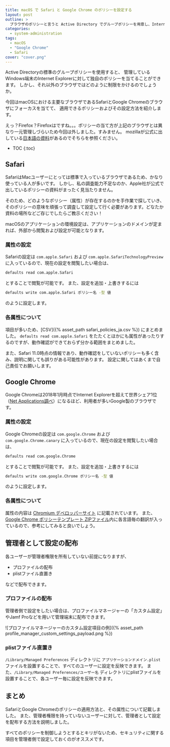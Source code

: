 ```yaml
---
title: macOS で Safari と Google Chrome のポリシーを設定する
layout: post
outline: >
  ブラウザのポリシーと言うと Active Directory でグループポリシーを用意し、Internet Explorer の設定を行うというのはよく聞く話ですが、今回は macOS の場合はどうすればよいかを Safari と Google Chrome を題材として紹介していきます。
categories:
  - system-administration
tags:
  - macOS
  - "Google Chrome"
  - Safari
cover: "cover.png"
---
```


Active Directoryの標準のグループポリシーを使用すると、
管理しているWindows端末のInternet Explorerに対して独自のポリシーを当てることができます。
しかし、それ以外のブラウザではどのように制限をかけるのでしょうか。

今回はmacOSにおける主要なブラウザであるSafariとGoogle Chromeのブラウザにフォーカスを当てて、
適用できるポリシーおよびその設定方法を紹介します。

えっ？Firefox？Firefoxはですね。。。ポリシーの当て方が上記のブラウザとは異なり一元管理しづらいため今回は外しました。すみません。
mozillaが公式に出している[日本語の資料](https://www.mozilla.jp/business/faq/tech/)があるのでそちらを参照ください。

* TOC
{:toc}

## Safari

SafariはMacユーザーにとっては標準で入っているブラウザであるため、かなり使っている人が多いです。
しかし、私の調査能力不足なのか、Apple社が公式で出しているポリシーの資料がまったく見当たりません。

そのため、どのようなポリシー（属性）が存在するのかを手作業で探していき、そのポリシーの意味を頑張って調査して設定して行く必要があります。どなたか資料の場所などご存じでしたらご教示ください！

macOSのアプリケーションの環境設定は、アプリケーションのドメインが定まれば、外部から閲覧および設定が可能となります。

### 属性の設定

Safariの設定は `com.apple.Safari` および `com.apple.SafariTechnologyPreview` に入っているので、現在の設定を閲覧したい場合は、

```sh
defaults read com.apple.Safari
```

とすることで閲覧が可能です。
また、設定を追加・上書きするには

```sh
defaults write com.apple.Safari ポリシー名 -型 値
```

のように設定します。

### 各属性について

項目が多いため、[CSV]({% asset_path safari_policies_ja.csv %}) にまとめました。
`defaults read com.apple.Safari` をたたくとほかにも属性があったりするのですが、動作確認ができておらず分かる範囲をまとめました。

また、Safari 11.0時点の情報であり、動作確認をしていないポリシーも多く含み、説明に関しても誤りがある可能性があります。
設定に関してはあくまで自己責任でお願いします。

## Google Chrome

Google Chromeは2018年1月時点でInternet Explorerを超えて世界シェア1位（[Net Applications調べ](https://netmarketshare.com/browser-market-share.aspx)）になるほど、利用者が多いGoogle製のブラウザです。

### 属性の設定

Google Chromeの設定は `com.google.Chrome` および `com.google.Chrome.canary` に入っているので、現在の設定を閲覧したい場合は、

```sh
defaults read com.google.Chrome
```

とすることで閲覧が可能です。
また、設定を追加・上書きするには

```sh
defaults write com.google.Chrome ポリシー名 -型 値
```

のように設定します。

### 各属性について

属性の内容は [Chromium デベロッパーサイト](http://www.chromium.org/administrators/policy-list-3) に記載されています。
また、[Google Chrome ポリシーテンプレート ZIPファイル](https://dl.google.com/dl/edgedl/chrome/policy/policy_templates.zip)内に各言語毎の翻訳が入っているので、参考にしてみると良いでしょう。

## 管理者として設定の配布

各ユーザーが管理者権限を所有していない前提になりますが、

- プロファイルの配布
- plistファイル直置き

などで配布できます。

### プロファイルの配布

管理者側で設定をしたい場合は、プロファイルマネージャーの「カスタム設定」やJamf Proなどを用いて管理端末に配布できます。

![プロファイルマネージャーのカスタム設定項目の例]({% asset_path profile_manager_custom_settings_payload.png %})

### plistファイル直置き

`/Library/Managed Preferences` ディレクトリに `アプリケーションドメイン.plist` ファイルを設置することで、すべてのユーザーに設定を反映できます。
また、`/Library/Managed Preferences/ユーザー名` ディレクトリにplistファイルを設置することで、各ユーザー毎に設定を反映できます。

## まとめ

SafariとGoogle Chromeのポリシーの適用方法と、その属性について記載しました。
また、管理者権限を持っていないユーザーに対して、管理者として設定を配布する方法を説明しました。

すべてのポリシーを制御しようとするとキリがないため、セキュリティに関する項目を管理者側で設定しておくのがオススメです。

